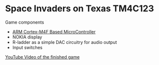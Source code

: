 # Space Invaders on Texas TM4C123 

Game components
- [ARM Cortex-M4F Based MicroController](https://www.ti.com/tool/EK-TM4C123GXL)
- NOKIA display
- R-ladder as a simple DAC circuitry for audio output
- Input switches

[YouTube Video of the finished game](https://youtu.be/tsmG_f7m-So)

